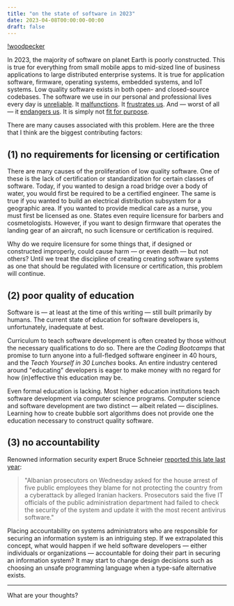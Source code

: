 ```yaml
---
title: "on the state of software in 2023"
date: 2023-04-08T00:00:00-00:00
draft: false
---
```


[!woodpecker](images/header2.png)

In 2023, the majority of software on planet Earth is poorly constructed.  This is true for everything from small mobile apps to mid-sized line of business applications to large distributed enterprise systems.  It is true for application software, firmware, operating systems, embedded systems, and IoT systems.  Low quality software exists in both open- and closed-source codebases.  The software we use in our personal and professional lives every day is [unreliable](http://encyclopedia.uia.org/en/problem/unreliability-computer-software).  It [malfunctions](https://www.fox26houston.com/news/bmw-recalling-thousands-of-vehicles-over-software-malfunction).  It [frustrates us](https://www.techradar.com/news/software-frustration-is-costing-workers-millions-of-hours-every-week).  And — worst of all — it [endangers us](https://www.forbes.com/sites/taylorarmerding/2018/11/20/hard-questions-raised-when-a-software-glitch-takes-down-an-airliner/).  It is simply not [fit for purpose](https://csrc.nist.gov/glossary/term/fit_for_purpose).  

There are many causes associated with this problem.  Here are the three that I think are the biggest contributing factors:

## (1) no requirements for licensing or certification
There are many causes of the proliferation of low quality software.  One of these is the lack of certification or standardization for certain classes of software.  Today, if you wanted to design a road bridge over a body of water, you would first be required to be a certified engineer.  The same is true if you wanted to build an electrical distribution subsystem for a geographic area.  If you wanted to provide medical care as a nurse, you must first be licensed as one.  States even require licensure for barbers and cosmetologists.  However, if you want to design firmware that operates the landing gear of an aircraft, no such licensure or certification is required.  

Why do we require licensure for some things that, if designed or constructed improperly, could cause harm — or even death — but not others?  Until we treat the discipline of creating creating software systems as one that should be regulated with licensure or certification, this problem will continue.

## (2) poor quality of education
Software is — at least at the time of this writing — still built primarily by humans.  The current state of education for software developers is, unfortunately, inadequate at best.  

Curriculum to teach software development is often created by those without the necessary qualifications to do so.  There are the *Coding Bootcamps* that promise to turn anyone into a full-fledged software engineer in 40 hours, and the *Teach Yourself <Insert Programming Language Here> in 30 Lunches* books.  An entire industry centered around "educating" developers is eager to make money with no regard for how (in)effective this education may be.

Even formal education is lacking.  Most higher education institutions teach software development via computer science programs.  Computer science and software development are two distinct — albeit related — disciplines.  Learning how to create bubble sort algorithms does not provide one the education necessary to construct quality software.

## (3) no accountability
Renowned information security expert Bruce Schneier [reported this late last year](https://www.schneier.com/blog/archives/2022/12/arresting-it-administrators.html):

>"Albanian prosecutors on Wednesday asked for the house arrest of five public employees they blame for not protecting the country from a cyberattack by alleged Iranian hackers.  Prosecutors said the five IT officials of the public administration department had failed to check the security of the system and update it with the most recent antivirus software."

Placing accountability on systems administrators who are responsible for securing an information system is an intriguing step.  If we extrapolated this concept, what would happen if we held software developers — either individuals or organizations — accountable for doing their part in securing an information system?  It may start to change design decisions such as choosing an unsafe programming language when a type-safe alternative exists.

---

What are your thoughts?